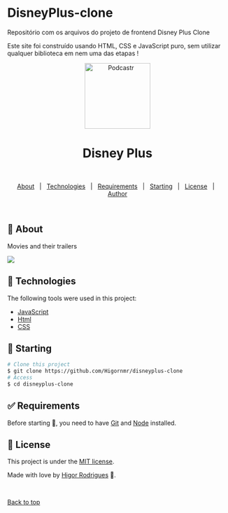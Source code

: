 # DisneyPlus-clone

Repositório com os arquivos do projeto de frontend Disney Plus Clone

Este site foi construído usando HTML, CSS e JavaScript puro, sem utilizar qualquer biblioteca em nem uma das etapas !

<p align="center">
   <img src="https://media.giphy.com/media/T9KcDBkWHrWJLF2l5Q/giphy.gif" alt="Podcastr" width="150"/>
</p>
 

<h1 align="center">Disney Plus</h1>

<br>

<p align="center">
  <a href="#dart-about">About</a> &#xa0; | &#xa0; 
  <a href="#rocket-technologies">Technologies</a> &#xa0; | &#xa0;
  <a href="#white_check_mark-requirements">Requirements</a> &#xa0; | &#xa0;
  <a href="#checkered_flag-starting">Starting</a> &#xa0; | &#xa0;
  <a href="#memo-license">License</a> &#xa0; | &#xa0;
  <a href="https://github.com/Higornmr">Author</a>
</p>

<br>

## :dart: About ##

 Movies and their trailers

 <img src="https://github.com/Higornmr/disneyplus-clone/blob/master/.github/gif.gif">

## :rocket: Technologies ##

The following tools were used in this project:

- [JavaScript](https://developer.mozilla.org/pt-BR/docs/Web/JavaScript) 
- [Html](https://developer.mozilla.org/pt-BR/docs/Web/HTML/Element/html/)  
- [CSS](https://developer.mozilla.org/pt-BR/docs/Web/CSS)  

## :checkered_flag: Starting ##

```bash
# Clone this project
$ git clone https://github.com/Higornmr/disneyplus-clone
# Access
$ cd disneyplus-clone
```

## :white_check_mark: Requirements ##

Before starting :checkered_flag:, you need to have [Git](https://git-scm.com) and [Node](https://nodejs.org/en/) installed.

## :memo: License ##

This project is under the [MIT license](./LICENSE).

Made with love by [Higor Rodrigues](https://github.com/Higornmr) 🚀.


&#xa0;

<a href="#top">Back to top</a>



